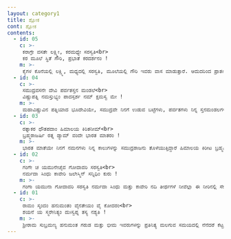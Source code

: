 ```yaml
---
layout: category1
title: ಶ್ಲೋಕ
cont: ಶ್ಲೋಕ
contents:
  - id: 05
    c: >- 
     ಕರಾಗ್ರೇ ವಸತೇ ಲಕ್ಷ್ಮೀ, ಕರಮಧ್ಯೇ ಸರಸ್ವತಿ<br>
     ಕರ ಮೂಲೆ ಸ್ಥಿತೆ ಗೌರಿ, ಪ್ರಭಾತೆ ಕರದರ್ಶನಂ !
    m: >-
     ಕೈಗಳ ಕೊನೆಯಲ್ಲಿ ಲಕ್ಷ್ಮಿ, ಮಧ್ಯದಲ್ಲಿ ಸರಸ್ವತಿ, ಮೂಲೆಯಲ್ಲಿ ಗೌರಿ ಇವರು ವಾಸ ಮಾಡುತ್ತಾರೆ. ಆದುದರಿಂದ ಪ್ರಾತಃಕಾಲದಲ್ಲಿ ಎದ್ದ ತಕ್ಷಣ ಕೈಗಳನ್ನು ಮೊದಲು ನೋಡಬೇಕು.
  - id: 04
    c: >- 
     ಸಮುದ್ರವಸನೇ ದೇವಿ ಪರ್ವತಸ್ತನ ಮಂಡಲೆ<br>
     ವಿಷ್ಣುಪತ್ನಿ ನಮಸ್ತುಭ್ಯಂ ಪಾದಸ್ಪರ್ಶ ನಮ್ ಕ್ಷಮಸ್ವ ಮೇ !
    m: >-
     ಮಹಾವಿಷ್ಣುವಿನ ಪತ್ನಿಯಾದ ಭೂದೇವಿಯೇ, ಸಮುದ್ರವೇ ನಿನಗೆ ಉಡುವ ಬಟ್ಟೆಗಳು, ಪರ್ವತಗಳು ನಿನ್ನ ಸ್ತನಮಂಡಲಗಳು, ನಿನಗೆ ನಮಸ್ಕಾರ ನನ್ನ ಪಾದಸ್ಪರ್ಶದಿಂದ ಅಪರಾಧವನ್ನು ಕ್ಷಮಿಸು.
  - id: 03
    c: >- 
     ರತ್ನಾಕರ ಧೌತಪದಾಂ ಹಿಮಾಲಯ ಕಿರಿತನೀಮ್<br>
     ಬ್ರಹ್ಮರಾಜರ್ಷಿ ರತ್ನ ಡ್ಯಾಮ್ ವಂದೇ ಭಾರತ ಮಾತರಂ !
    m: >-
     ಭಾರತ ಮಾತೆಯೇ ನಿನಗೆ ನಮನಗಳು ನಿನ್ನ ಕಾಲುಗಳನ್ನು ಸಮುದ್ರರಾಜನು ತೊಳೆಯುತ್ತಿದ್ದಾರೆ ಹಿಮಾಲಯ ಕಿರೀಟ ಬ್ರಹ್ಮರ್ಷಿ ರಾಜರ್ಷಿಗಳು ನಿನ್ನ ರತ್ನಗಳು.
  - id: 02
    c: >- 
     ಗಂಗೇ ಚ ಯಮುನೇಚೈವ ಗೋದಾವರಿ ಸರಸ್ವತಿ<br>
     ನರ್ಮದಾ ಸಿಂಧು ಕಾವೇರಿ ಜಲೇಸ್ಮಿನ್ ಸನ್ನಿಧಿಂ ಕುರು !
    m: >-
     ಗಂಗಾ ಯಮುನಾ ಗೋದಾವರಿ ಸರಸ್ವತಿ ನರ್ಮದಾ ಸಿಂಧು ಮತ್ತು ಕಾವೇರಿ ನದಿ ತೀರ್ಥಗಳೆ ನೀವೆಲ್ಲಾ ಈ ನೀರಿನಲ್ಲಿ ಸೇರಿ ಅನುಗ್ರಹಿಸಿ.
  - id: 01
    c: >- 
     ರಾಮಂ ಸ್ಕಂದಂ ಹನುಮಂತಂ ವೈನತೇಯಂ ವೈ ಕೋದರಂ<br>
     ಶಯನೆ ಯ ಸ್ಮರೇನಿತ್ಯಂ ದುಃಸ್ವಪ್ನ ತಸ್ಯ ನಶ್ಯತಿ !
    m: >-
     ಶ್ರೀರಾಮ ಸುಬ್ರಮಣ್ಯ ಹನುಮಂತ ಗರುಡ ಮತ್ತು ಭೀಮ ಇವರುಗಳನ್ನು ಪ್ರತಿನಿತ್ಯ ಮಲಗುವ ಸಮಯದಲ್ಲಿ ನೆನೆದರೆ ಕೆಟ್ಟ ಕನಸುಗಳು ನಾಶವಾಗುತ್ತದೆ.
---
```

